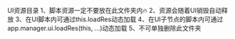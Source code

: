 UI资源目录
1、脚本资源一定不要放在此文件夹内🔥
2、资源会随着UI销毁自动释放
3、在UI脚本内可通过this.loadRes动态加载
4、在UI子节点的脚本内可通过app.manager.ui.loadRes(this, ...)动态加载
5、不可单独删除此文件夹